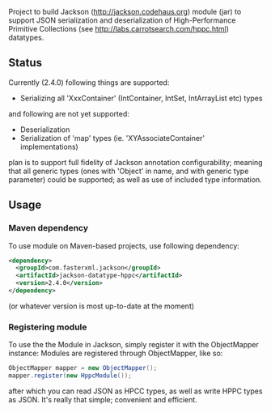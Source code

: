 Project to build Jackson (http://jackson.codehaus.org) module (jar) to support JSON serialization and deserialization of High-Performance Primitive Collections (see http://labs.carrotsearch.com/hppc.html) datatypes.

## Status

Currently (2.4.0) following things are supported:

* Serializing all 'XxxContainer' (IntContainer, IntSet, IntArrayList etc) types

and following are not yet supported:

* Deserialization
* Serialization of 'map' types (ie. 'XYAssociateContainer' implementations)

plan is to support full fidelity of Jackson annotation configurability; meaning that all generic types (ones with 'Object' in name, and with generic type parameter) could be supported; as well as use of included type information.

## Usage

### Maven dependency

To use module on Maven-based projects, use following dependency:

```xml
<dependency>
  <groupId>com.fasterxml.jackson</groupId>
  <artifactId>jackson-datatype-hppc</artifactId>
  <version>2.4.0</version>
</dependency>
```

(or whatever version is most up-to-date at the moment)

### Registering module

To use the the Module in Jackson, simply register it with the ObjectMapper instance:
Modules are registered through ObjectMapper, like so:

```java
ObjectMapper mapper = new ObjectMapper();
mapper.register(new HppcModule());
```

after which you can read JSON as HPCC types, as well as write HPPC types as JSON. It's really that simple; convenient and efficient.
